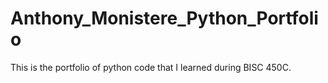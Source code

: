 # Anthony_Monistere_Python_Portfolio
This is the portfolio of python code that I learned during BISC 450C.

